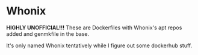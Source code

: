 # Whonix
**HIGHLY UNOFFICIAL!!!** These are Dockerfiles with Whonix's apt repos added and genmkfile in the base.

It's only named Whonix tentatively while I figure out some dockerhub stuff.

